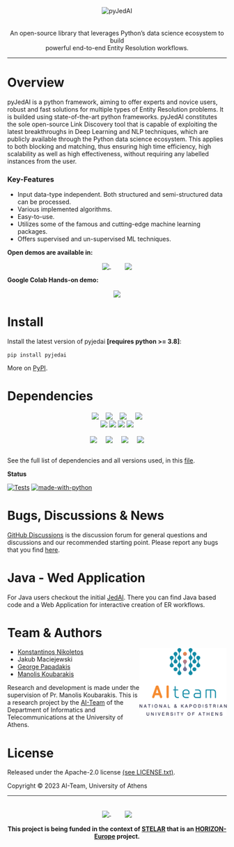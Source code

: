 <div align="center">
<br>
<img align="center" src="https://github.com/Nikoletos-K/pyJedAI/blob/main/docs/img/pyjedai.logo.drawio.png?raw=true" alt="pyJedAI" width="400"/>
</div>
<br><br>
<div align="center">
An open-source library that leverages Python’s data science ecosystem to build <br> powerful end-to-end Entity Resolution workflows.
</div>

---

# Overview

pyJedAI is a python framework, aiming to offer experts and novice users, robust and fast solutions for multiple types of Entity Resolution problems. It is builded using state-of-the-art python frameworks. pyJedAI constitutes the sole open-source Link Discovery tool that is capable of exploiting the latest breakthroughs in Deep Learning and NLP techniques, which are publicly available through the Python data science ecosystem. This applies to both blocking and matching, thus ensuring high time efficiency, high scalability as well as high effectiveness, without requiring any labelled instances from the user.

### Key-Features

- Input data-type independent. Both structured and semi-structured data can be processed.
- Various implemented algorithms.
- Easy-to-use.
- Utilizes some of the famous and cutting-edge machine learning packages.
- Offers supervised and un-supervised ML techniques.

__Open demos are available in:__

<div align="center">
<a href="https://nbviewer.org/github/Nikoletos-K/pyJedAI/blob/main/tutorials/Demo.ipynb">
<img align="center" src="https://nbviewer.org/static/img/nav_logo.svg" width=120/> 
</a>  &nbsp;&nbsp;&nbsp;&nbsp;&nbsp;&nbsp;&nbsp;
<a href="https://github.com/Nikoletos-K/pyJedAI/blob/main/tutorials/Demo.ipynb">
<img align="center" src="https://miro.medium.com/max/1400/1*Edn_LpbSpLeNKfWkEdG2Jg.png" width=120/> 
</a>
</div>

__Google Colab Hands-on demo:__ 

<div align="center">
<a href="https://colab.research.google.com/drive/18VgEOKAc2ObFFxDNb2sjhBLKKsNvfEPo?usp=sharing">
<img align="center" src="https://3.bp.blogspot.com/-apoBeWFycKQ/XhKB8fEprwI/AAAAAAAACM4/Sl76yzNSNYwlShIBrheDAum8L9qRtWNdgCLcBGAsYHQ/s1600/colab.png" width=120/> 
</a>
</div>

# Install

Install the latest version of pyjedai __[requires python >= 3.8]__:
```
pip install pyjedai
```

More on [PyPI](pypi.org/project/pyjedai/).

# Dependencies

<div align="center">
<img align="center" src="https://upload.wikimedia.org/wikipedia/commons/thumb/e/ed/Pandas_logo.svg/2560px-Pandas_logo.svg.png" width=120/> &nbsp;&nbsp;
<img align="center" src="https://upload.wikimedia.org/wikipedia/commons/thumb/3/31/NumPy_logo_2020.svg/1280px-NumPy_logo_2020.svg.png" width=120/> &nbsp;&nbsp;
<img align="center" src="https://logoeps.com/wp-content/uploads/2012/10/python-logo-vector.png" width=120/> &nbsp;&nbsp;&nbsp;
<img align="center" src="https://upload.wikimedia.org/wikipedia/commons/thumb/3/38/Jupyter_logo.svg/883px-Jupyter_logo.svg.png" width=70/>  <br>
<img align="center" src="https://raw.githubusercontent.com/optuna/optuna/master/docs/image/optuna-logo.png" width=150/>
<img align="center" src="https://upload.wikimedia.org/wikipedia/commons/thumb/8/8a/Plotly_logo_for_digital_final_%286%29.png/1200px-Plotly_logo_for_digital_final_%286%29.png" width=150/>
<img align="center" src="https://pytorch.org/tutorials/_static/img/thumbnails/cropped/profiler.png" width=160/> 
<img align="center" src="https://www.fullstackpython.com/img/logos/scipy.png" width=150/>  <br><br>
<img align="center" src="https://www.kornosk.me/resources/language-model/featured.png" width=150/> &nbsp;&nbsp;&nbsp;
<img align="center" src="https://repository-images.githubusercontent.com/1349775/202c4680-8f7c-11e9-91c6-745fdcbeffe8" width=150/> &nbsp;&nbsp;&nbsp;
<img align="center" src="https://networkx.org/_static/networkx_logo.svg" width=150/> &nbsp;&nbsp;&nbsp;
<img align="center" src="https://raw.githubusercontent.com/RDFLib/OWL-RL/master/OWL-RL.png" width=70/> 
</div>
<br>

See the full list of dependencies and all versions used, in this [file](https://github.com/Nikoletos-K/pyJedAI/blob/main/requirements.txt).

__Status__ 

[![Tests](https://github.com/Nikoletos-K/pyJedAI/actions/workflows/tests.yml/badge.svg?branch=main)](https://github.com/Nikoletos-K/pyJedAI/actions/workflows/tests.yml)
[![made-with-python](https://readthedocs.org/projects/pyjedai/badge/?version=latest)](https://pyjedai.readthedocs.io/en/latest/?badge=latest)


# Bugs, Discussions & News

[GitHub Discussions](https://github.com/Nikoletos-K/pyJedAI/discussions) is the discussion forum for general questions and discussions and our recommended starting point. Please report any bugs that you find [here](https://github.com/Nikoletos-K/pyJedAI/issues).

# Java - Wed Application 

For Java users checkout the initial [JedAI](https://github.com/scify/JedAIToolkit). There you can find Java based code and a Web Application for interactive creation of ER workflows.

# Team & Authors

<img align="right" src="https://github.com/AI-team-UoA/.github/blob/main/AI_LOGO.png?raw=true" alt="pyJedAI" width="200"/>

- [Konstantinos Nikoletos](https://nikoletos-k.github.io)
- Jakub Maciejewski
- [George Papadakis](https://gpapadis.wordpress.com)
- [Manolis Koubarakis](https://cgi.di.uoa.gr/~koubarak/)

Research and development is made under the supervision of Pr. Manolis Koubarakis. This is a research project by the [AI-Team](https://ai.di.uoa.gr) of the Department of Informatics and Telecommunications at the University of Athens.

# License

Released under the Apache-2.0 license [(see LICENSE.txt)](https://github.com/Nikoletos-K/pyJedAI/blob/main/LICENSE).

Copyright © 2023 AI-Team, University of Athens

<div align="center">
 <hr>
  <br>
 <a href="https://stelar-project.eu">
  <img align="center" src="https://stelar-project.eu/wp-content/uploads/2022/08/Logo-Stelar-1-f.png" width=180/>
 </a> &nbsp;&nbsp;&nbsp;&nbsp;&nbsp;&nbsp;&nbsp;
 <a href="https://ec.europa.eu/info/index_en">
  <img align="center" src="https://upload.wikimedia.org/wikipedia/commons/thumb/b/b7/Flag_of_Europe.svg/1200px-Flag_of_Europe.svg.png" width=140/>
 </a>
 <br><br>
 <b>This project is being funded in the context of <a href="https://stelar-project.eu">STELAR</a> that is an <a href="https://research-and-innovation.ec.europa.eu/funding/funding-opportunities/funding-programmes-and-open-calls/horizon-europe_en">HORIZON-Europe</a> project.</b><br>
</div>



